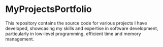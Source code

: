# MyProjectsPortfolio
This repository contains the source code for various projects I have developed, showcasing my skills and expertise in software development, particularly in low-level programming, efficient time and memory management. 

